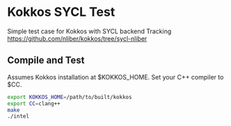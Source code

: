 # Kokkos SYCL Test

Simple test case for Kokkos with SYCL backend
Tracking <https://github.com/nliber/kokkos/tree/sycl-nliber>

## Compile and Test

Assumes Kokkos installation at $KOKKOS_HOME.
Set your C++ compiler to $CC.

```sh
export KOKKOS_HOME=/path/to/built/kokkos
export CC=clang++
make
./intel
```

